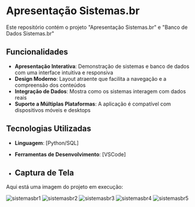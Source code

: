 # Apresentação Sistemas.br

Este repositório contém o projeto "Apresentação Sistemas.br" e "Banco de Dados Sistemas.br"

## Funcionalidades

- **Apresentação Interativa**: Demonstração de sistemas e banco de dados com uma interface intuitiva e responsiva
- **Design Moderno**: Layout atraente que facilita a navegação e a compreensão dos conteúdos
- **Integração de Dados**: Mostra como os sistemas interagem com dados reais
- **Suporte a Múltiplas Plataformas**: A aplicação é compatível com dispositivos móveis e desktops

## Tecnologias Utilizadas

- **Linguagem**: [Python/SQL]
- **Ferramentas de Desenvolvimento**: [VSCode]

- ## Captura de Tela

Aqui está uma imagem do projeto em execução:

![sistemasbr1](https://i.postimg.cc/QdFKk78k/image.png)
![sistemasbr2](https://i.postimg.cc/zGKJRZ6F/image.png)
![sistemasbr3](https://i.postimg.cc/8cxSjtbY/image.png)
![sistemasbr4](https://i.postimg.cc/fW1y3KkZ/image.png)
![sistemasbr5](https://i.postimg.cc/bvYwXVV0/image.png)
